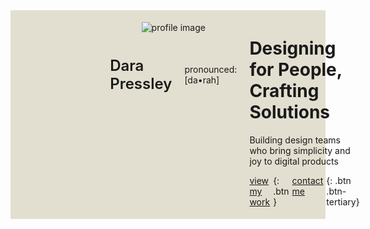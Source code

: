 <style>
.hero-wrap {
  max-width: 1200px;
  margin: auto;
  margin-top: 0;
  background-color: #E3DFD0;
  padding: 5px 10px;
}
.hero .img {
  display: flex;
  flex-direction: column;
  align-items: center;
}
.me {
  display: flex;
  gap: 20px;
  align-items: center;
}

.me p:first-child {
  font-size: 1.5rem;
  font-weight: 600;
}
.me p:second-child {
  color: #625B86;
}
.move p {
  display: flex;
  gap: 5px;
  width: 100%;
}
@media (min-width: 800px){
  .hero-wrap {
    padding: 5px 20px;
    background-image: url(/assets/hero.png);
    background-repeat: no-repeat;
    background-size: cover;
  }
  .hero {
    padding-left: 30%;
    display: flex;
    gap: 20px;
  }
}
</style>

<div class="hero-wrap">
<div class="hero">
<div class="img">

![profile image](assets/profile.png)
<div class="me">

Dara Pressley

pronounced: [da•rah]
</div>
</div>
<div class="content">

# Designing for People, Crafting Solutions
Building design teams who bring simplicity and joy to digital products

<div class="move">

[view my work](/stories){: .btn }
[contact me](/contact){: .btn .btn-tertiary}
</div>
</div>
</div>
</div>